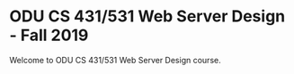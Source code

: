 # ODU CS 431/531 Web Server Design - Fall 2019

Welcome to ODU CS 431/531 Web Server Design course.
